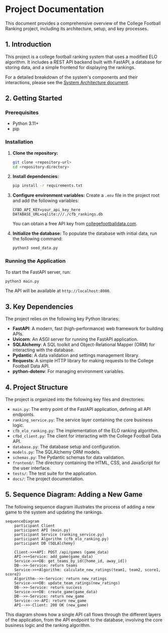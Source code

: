 # Project Documentation

This document provides a comprehensive overview of the College Football Ranking project, including its architecture, setup, and key processes.

## 1. Introduction

This project is a college football ranking system that uses a modified ELO algorithm. It includes a REST API backend built with FastAPI, a database for storing data, and a simple frontend for displaying the rankings.

For a detailed breakdown of the system's components and their interactions, please see the [System Architecture document](docs/architecture.md).

## 2. Getting Started

### Prerequisites

- Python 3.11+
- pip

### Installation

1.  **Clone the repository:**
    ```bash
    git clone <repository-url>
    cd <repository-directory>
    ```

2.  **Install dependencies:**
    ```bash
    pip install -r requirements.txt
    ```

3.  **Configure environment variables:**
    Create a `.env` file in the project root and add the following variables:
    ```
    CFBD_API_KEY=your_api_key_here
    DATABASE_URL=sqlite:///./cfb_rankings.db
    ```
    You can obtain a free API key from [collegefootballdata.com](https://collegefootballdata.com/key).

4.  **Initialize the database:**
    To populate the database with initial data, run the following command:
    ```bash
    python3 seed_data.py
    ```

### Running the Application

To start the FastAPI server, run:
```bash
python3 main.py
```
The API will be available at `http://localhost:8000`.

## 3. Key Dependencies

The project relies on the following key Python libraries:

- **FastAPI**: A modern, fast (high-performance) web framework for building APIs.
- **Uvicorn**: An ASGI server for running the FastAPI application.
- **SQLAlchemy**: A SQL toolkit and Object-Relational Mapper (ORM) for interacting with the database.
- **Pydantic**: A data validation and settings management library.
- **Requests**: A simple HTTP library for making requests to the College Football Data API.
- **python-dotenv**: For managing environment variables.

## 4. Project Structure

The project is organized into the following key files and directories:

- `main.py`: The entry point of the FastAPI application, defining all API endpoints.
- `ranking_service.py`: The service layer containing the core business logic.
- `cfb_elo_ranking.py`: The implementation of the ELO ranking algorithm.
- `cfbd_client.py`: The client for interacting with the College Football Data API.
- `database.py`: The database setup and configuration.
- `models.py`: The SQLAlchemy ORM models.
- `schemas.py`: The Pydantic schemas for data validation.
- `frontend/`: The directory containing the HTML, CSS, and JavaScript for the user interface.
- `tests/`: The test suite for the application.
- `docs/`: The project documentation.

## 5. Sequence Diagram: Adding a New Game

The following sequence diagram illustrates the process of adding a new game to the system and updating the rankings.

```mermaid
sequenceDiagram
    participant Client
    participant API (main.py)
    participant Service (ranking_service.py)
    participant Algorithm (cfb_elo_ranking.py)
    participant DB (SQLAlchemy)

    Client->>+API: POST /api/games (game_data)
    API->>+Service: add_game(game_data)
    Service->>+DB: get_teams_by_id([home_id, away_id])
    DB-->>-Service: return teams
    Service->>+Algorithm: calculate_new_ratings(team1, team2, score1, score2)
    Algorithm-->>-Service: return new_ratings
    Service->>+DB: update_team_ratings(new_ratings)
    DB-->>-Service: return success
    Service->>+DB: create_game(game_data)
    DB-->>-Service: return new_game
    Service-->>-API: return new_game
    API-->>-Client: 200 OK (new_game)
```

This diagram shows how a single API call flows through the different layers of the application, from the API endpoint to the database, involving the core business logic and the ranking algorithm.
